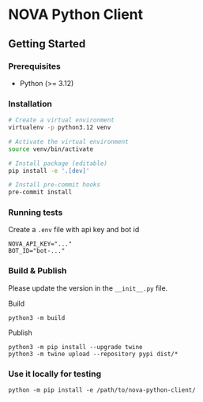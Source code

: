 # NOVA Python Client

## Getting Started

### Prerequisites

- Python (>= 3.12)

### Installation

```bash
# Create a virtual environment
virtualenv -p python3.12 venv

# Activate the virtual environment
source venv/bin/activate

# Install package (editable)
pip install -e '.[dev]'

# Install pre-commit hooks
pre-commit install
```

### Running tests

Create a `.env` file with api key and bot id

```
NOVA_API_KEY="..."
BOT_ID="bot-..."
```

### Build & Publish

Please update the version in the `__init__.py` file.

Build

```
python3 -m build
```

Publish

```
python3 -m pip install --upgrade twine
python3 -m twine upload --repository pypi dist/*
```

### Use it locally for testing

```
python -m pip install -e /path/to/nova-python-client/
```
